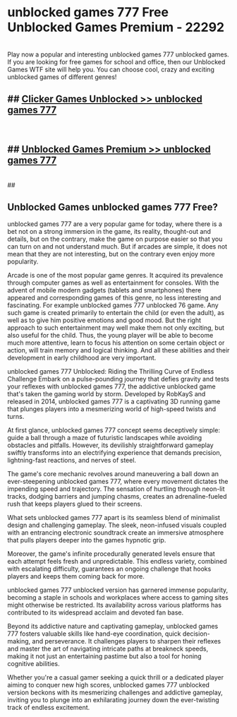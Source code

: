# unblocked games 777  Free Unblocked Games Premium - 22292 <br>
<br>
Play now a popular and interesting unblocked games 777 unblocked games. If you are looking for free games for school and office, then our Unblocked Games WTF site will help you. You can choose cool, crazy and exciting unblocked games of different genres!


## ##  [Clicker Games Unblocked >> unblocked games 777](http://freeplayer.one?title=unblocked_games_777&ref=UGames)
  <br>

##  ## [Unblocked Games Premium >> unblocked games 777](http://freeplayer.one?title=unblocked_games_777&ref=UGames)
  <br>
  ##



## Unblocked Games unblocked games 777 Free?

unblocked games 777 are a very popular game for today, where there is a bet not on a strong immersion in the game, its reality, thought-out and details, but on the contrary, make the game on purpose easier so that you can turn on and not understand much. But if arcades are simple, it does not mean that they are not interesting, but on the contrary even enjoy more popularity.

Arcade is one of the most popular game genres. It acquired its prevalence through computer games as well as entertainment for consoles. With the advent of mobile modern gadgets (tablets and smartphones) there appeared and corresponding games of this genre, no less interesting and fascinating. For example unblocked games 777 unblocked 76 game. Any such game is created primarily to entertain the child (or even the adult), as well as to give him positive emotions and good mood. But the right approach to such entertainment may well make them not only exciting, but also useful for the child. Thus, the young player will be able to become much more attentive, learn to focus his attention on some certain object or action, will train memory and logical thinking. And all these abilities and their development in early childhood are very important.

unblocked games 777 Unblocked: Riding the Thrilling Curve of Endless Challenge
Embark on a pulse-pounding journey that defies gravity and tests your reflexes with unblocked games 777, the addictive unblocked game that's taken the gaming world by storm. Developed by RobKayS and released in 2014, unblocked games 777 is a captivating 3D running game that plunges players into a mesmerizing world of high-speed twists and turns.

At first glance, unblocked games 777 concept seems deceptively simple: guide a ball through a maze of futuristic landscapes while avoiding obstacles and pitfalls. However, its devilishly straightforward gameplay swiftly transforms into an electrifying experience that demands precision, lightning-fast reactions, and nerves of steel.

The game's core mechanic revolves around maneuvering a ball down an ever-steepening unblocked games 777, where every movement dictates the impending speed and trajectory. The sensation of hurtling through neon-lit tracks, dodging barriers and jumping chasms, creates an adrenaline-fueled rush that keeps players glued to their screens.

What sets unblocked games 777 apart is its seamless blend of minimalist design and challenging gameplay. The sleek, neon-infused visuals coupled with an entrancing electronic soundtrack create an immersive atmosphere that pulls players deeper into the games hypnotic grip.

Moreover, the game's infinite procedurally generated levels ensure that each attempt feels fresh and unpredictable. This endless variety, combined with escalating difficulty, guarantees an ongoing challenge that hooks players and keeps them coming back for more.

unblocked games 777 unblocked version has garnered immense popularity, becoming a staple in schools and workplaces where access to gaming sites might otherwise be restricted. Its availability across various platforms has contributed to its widespread acclaim and devoted fan base.

Beyond its addictive nature and captivating gameplay, unblocked games 777 fosters valuable skills like hand-eye coordination, quick decision-making, and perseverance. It challenges players to sharpen their reflexes and master the art of navigating intricate paths at breakneck speeds, making it not just an entertaining pastime but also a tool for honing cognitive abilities.

Whether you're a casual gamer seeking a quick thrill or a dedicated player aiming to conquer new high scores, unblocked games 777 unblocked version beckons with its mesmerizing challenges and addictive gameplay, inviting you to plunge into an exhilarating journey down the ever-twisting track of endless excitement.